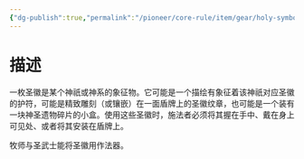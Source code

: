 ```yaml
---
{"dg-publish":true,"permalink":"/pioneer/core-rule/item/gear/holy-symbol/","dgPassFrontmatter":true}
---
```


# 描述
一枚圣徽是某个神祇或神系的象征物。它可能是一个描绘有象征着该神祇对应圣徽的护符，可能是精致雕刻（或镶嵌）在一面盾牌上的圣徽纹章，也可能是一个装有一块神圣遗物碎片的小盒。使用这些圣徽时，施法者必须将其握在手中、戴在身上可见处、或者将其安装在盾牌上。

牧师与圣武士能将圣徽用作法器。

